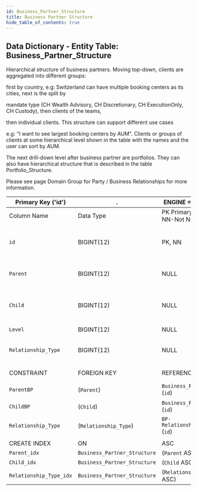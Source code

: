 ```yaml
---
id: Business_Partner_Structure
title: Business Partner Structure
hide_table_of_contents: true
---
```


## Data Dictionary - Entity Table: Business_Partner_Structure

Hierarchical structure of business partners. Moving top-down, clients are aggregated into different groups:

first by country, e.g: Switzerland can have multiple booking centers as its cities, next is the split by 
 
mandate type (CH Wealth Advisory, CH Discretionary, CH ExecutionOnly, CH Custody), then clients of the teams, 
 
then individual clients. This structure can support different use cases 

e.g: "I want to see largest booking centers by AUM". Clients or groups of clients at some hierarchical level shown in the table with the names and the user can sort by AUM. 

The next drill-down level after business partner are portfolios. They can also have hierarchical structure that is described in the table Portfolio_Structure.

Please see page Domain Group for Party / Business Relationships for more information. 
 
|Primary Key ('id')|.|ENGINE = InnoDB|||
|---|---|---|---|---|
| Column Name| Data Type|PK Primary Key, NN-Not Null, Null|Example|Comments|
|| 
|`id`| BIGINT(12) |PK, NN|1|PrimaryKey-ID, Not Null (auto creates)|
|`Parent`| BIGINT(12)| NULL|6|Top of hierarchy (parent) of BP|
|`Child`| BIGINT(12)| NULL|15|Under parent hierarchy (child) of BP|
|`Level`| BIGINT(12)| NULL|1|Level of Structure|
|`Relationship_Type`| BIGINT(12) |NULL|1|id of relationship type|  
||	  
| CONSTRAINT|FOREIGN KEY|REFERENCES |ON DELETE|ON UPDATE|
|`ParentBP`| (`Parent`)| `Business_Partner` (`id`)| NO ACTION| NO ACTION|
|`ChildBP`| (`Child`)| `Business_Partner` (`id`)| NO ACTION| NO ACTION|
|`Relationship_Type`| (`Relationship_Type`)| `BP-Relationship_Type` (`id`)| NO ACTION| NO ACTION|
||	  
| CREATE INDEX|ON|ASC|VISABLE||
|`Parent_idx`| `Business_Partner_Structure`| (`Parent` ASC)| VISIBLE||
|`Child_idx` |`Business_Partner_Structure`| (`Child` ASC)| VISIBLE||
|`Relationship_Type_idx` |`Business_Partner_Structure`| (`Relationship_Type` ASC)| VISIBLE||

